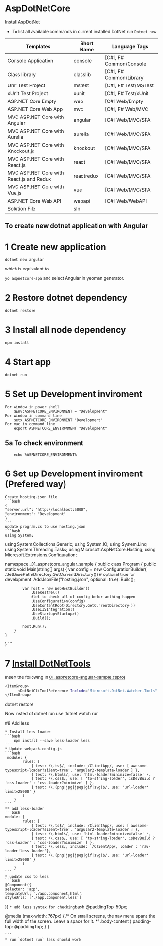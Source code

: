 # AspDotNetCore
[Install AspDotNet](https://github.com/DerejeKitaw/AspDotNetCore/blob/master/README.md)

* To list all available commands in current installed DotNet run 
`Dotnet new`

Templates                                    | Short Name      | Language      Tags          
---                                          | ---             | ---
Console Application                           | console         | [C#], F#      Common/Console
Class library                                 | classlib        | [C#], F#      Common/Library
Unit Test Project                             | mstest          | [C#], F#      Test/MSTest   
xUnit Test Project                            | xunit           | [C#], F#      Test/xUnit    
ASP.NET Core Empty                            | web             | [C#]          Web/Empty     
ASP.NET Core Web App                          | mvc             | [C#], F#      Web/MVC       
MVC ASP.NET Core with Angular                 | angular         | [C#]          Web/MVC/SPA   
MVC ASP.NET Core with Aurelia                 | aurelia         | [C#]          Web/MVC/SPA   
MVC ASP.NET Core with Knockout.js             | knockout        | [C#]          Web/MVC/SPA   
MVC ASP.NET Core with React.js                | react           | [C#]          Web/MVC/SPA   
MVC ASP.NET Core with React.js and Redux      | reactredux      | [C#]          Web/MVC/SPA   
MVC ASP.NET Core with Vue.js                  | vue             | [C#]          Web/MVC/SPA   
ASP.NET Core Web API                          | webapi          | [C#]          Web/WebAPI    
Solution File                                 | sln      


## To create new dotnet application with Angular

# 1 Create new application

`dotnet new angular`

which is equivalent to 

`yo aspnetcore-spa` and select Angular in yeoman generator.

# 2 Restore dotnet dependency
`dotnet restore`

# 3 Install all node dependency
`npm install`

# 4 Start app
`dotnet run`

# 5 Set up Development inviroment

    For window in power shell
        $Env:ASPNETCORE_ENVIRONMENT = "Development"
    For window in command line
        setx ASPNETCORE_ENVIRONMENT "Development"
    For mac in command line
        export ASPNETCORE_ENVIRONMENT "Development"

## 5a To check environment
    
        echo %ASPNETCORE_ENVIRONMENT%

# 6 Set up Development inviroment (Prefered way)
    
    Create hosting.json file
    ```bash
    {
    "server.url": "http://localhost:5000",
    "environment": "Development"
    }
    ```
    update program.cs to use hosting.json
    ```bash
    using System;
using System.Collections.Generic;
using System.IO;
using System.Linq;
using System.Threading.Tasks;
using Microsoft.AspNetCore.Hosting;
using Microsoft.Extensions.Configuration;

namespace _01_aspnetcore_angular_sample
{
    public class Program
    {
        public static void Main(string[] args)
        {
            var config = new ConfigurationBuilder()
            .SetBasePath(Directory.GetCurrentDirectory())
            # optional true for development
            .AddJsonFile("hosting.json", optional: true)
            .Build();

            var host = new WebHostBuilder()
                .UseKestrel()
                #let to check all of config befor anthing happen
                .UseConfiguration(config) 
                .UseContentRoot(Directory.GetCurrentDirectory())
                .UseIISIntegration()
                .UseStartup<Startup>()
                .Build();

            host.Run();
        }
    }
}
    ```
# 7 [Install DotNetTools](https://github.com/aspnet/DotNetTools)
  insert the following in [01_aspnetcore-angular-sample.csproj](https://github.com/DerejeKitaw/AspDotNetCore/blob/master/01_aspnetcore-angular-sample/01_aspnetcore-angular-sample.csproj)
  
  ```bash
  <ItemGroup>
        <DotNetCliToolReference Include="Microsoft.DotNet.Watcher.Tools" Version="1.0.0" />
  </ItemGroup>
  ```

  dotnet restore

  Now insted of dotnet run use dotnet watch run

#8 Add less

    * Install less loader
    ```bash
        npm install --save less-loader less
    ```
    * Update webpack.config.js
    ```bash
     module: {
            rules: [
                { test: /\.ts$/, include: /ClientApp/, use: ['awesome-typescript-loader?silent=true', 'angular2-template-loader'] },
                { test: /\.html$/, use: 'html-loader?minimize=false' },
                { test: /\.css$/, use: [ 'to-string-loader', isDevBuild ? 'css-loader' : 'css-loader?minimize' ] },
                { test: /\.(png|jpg|jpeg|gif|svg)$/, use: 'url-loader?limit=25000' }
            ]
        }
    ```
    ** add less-loader
    ```bash
    module: {
            rules: [
                { test: /\.ts$/, include: /ClientApp/, use: ['awesome-typescript-loader?silent=true', 'angular2-template-loader'] },
                { test: /\.html$/, use: 'html-loader?minimize=false' },
                { test: /\.css$/, use: [ 'to-string-loader', isDevBuild ? 'css-loader' : 'css-loader?minimize' ] },
                { test: /\.less/, include:  /ClientApp/, loader : 'raw-loader!less-loader'},
                { test: /\.(png|jpg|jpeg|gif|svg)$/, use: 'url-loader?limit=25000' }
            ]
        }
    ```
    * update css to less
    ```bash
    @Component({
    selector: 'app',
    templateUrl: './app.component.html',
    styleUrls: ['./app.component.less']
})
    ```
    * add less syntax for checking
    ```bash
    @paddingTop: 50px;

@media (max-width: 767px) {
    /* On small screens, the nav menu spans the full width of the screen. Leave a space for it. */
    .body-content {
        padding-top: @paddingTop;
    }
}

    ```
    * run `dotnet run` less should work